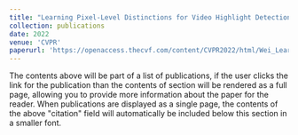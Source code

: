 ```yaml
---
title: "Learning Pixel-Level Distinctions for Video Highlight Detection"
collection: publications
date: 2022
venue: 'CVPR'
paperurl: 'https://openaccess.thecvf.com/content/CVPR2022/html/Wei_Learning_Pixel-Level_Distinctions_for_Video_Highlight_Detection_CVPR_2022_paper.html'
---
```


The contents above will be part of a list of publications, if the user clicks the link for the publication than the contents of section will be rendered as a full page, allowing you to provide more information about the paper for the reader. When publications are displayed as a single page, the contents of the above "citation" field will automatically be included below this section in a smaller font.
